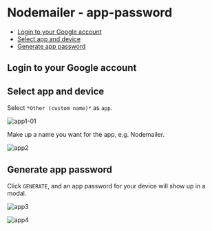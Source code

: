 # Nodemailer - app-password

- [Login to your Google account]() 
- [Select app and device]()
- [Generate app password]()

## Login to your Google account 

## Select app and device 

Select `*Other (custom name)*` as `app`. 

![app1-01](https://user-images.githubusercontent.com/35587864/177155852-b8b9ed0d-2fa1-4bad-b2e2-2913c0ac40c1.png)

Make up a name you want for the app, e.g. Nodemailer. 

![app2](https://user-images.githubusercontent.com/35587864/177155953-9ceb2351-15c4-47bb-b5a7-3771358e6ae9.png)

## Generate app password 
Click `GENERATE`, and an app password for your device will show up in a modal. 

![app3](https://user-images.githubusercontent.com/35587864/177155977-eeee0c78-f11e-4a69-a69d-cb89614c5374.png)

![app4](https://user-images.githubusercontent.com/35587864/177155995-ff39a1c3-236f-437c-b353-52eea9ef18de.png)
